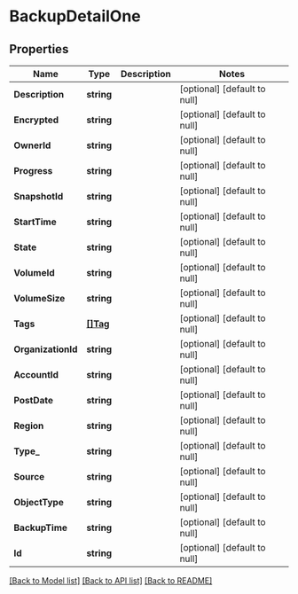 # BackupDetailOne

## Properties
Name | Type | Description | Notes
------------ | ------------- | ------------- | -------------
**Description** | **string** |  | [optional] [default to null]
**Encrypted** | **string** |  | [optional] [default to null]
**OwnerId** | **string** |  | [optional] [default to null]
**Progress** | **string** |  | [optional] [default to null]
**SnapshotId** | **string** |  | [optional] [default to null]
**StartTime** | **string** |  | [optional] [default to null]
**State** | **string** |  | [optional] [default to null]
**VolumeId** | **string** |  | [optional] [default to null]
**VolumeSize** | **string** |  | [optional] [default to null]
**Tags** | [**[]Tag**](Tag.md) |  | [optional] [default to null]
**OrganizationId** | **string** |  | [optional] [default to null]
**AccountId** | **string** |  | [optional] [default to null]
**PostDate** | **string** |  | [optional] [default to null]
**Region** | **string** |  | [optional] [default to null]
**Type_** | **string** |  | [optional] [default to null]
**Source** | **string** |  | [optional] [default to null]
**ObjectType** | **string** |  | [optional] [default to null]
**BackupTime** | **string** |  | [optional] [default to null]
**Id** | **string** |  | [optional] [default to null]

[[Back to Model list]](../README.md#documentation-for-models) [[Back to API list]](../README.md#documentation-for-api-endpoints) [[Back to README]](../README.md)


